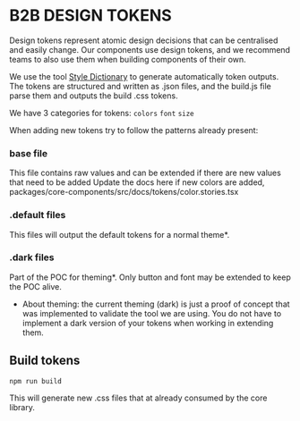 # B2B DESIGN TOKENS

Design tokens represent atomic design decisions that can be centralised and easily change. Our components use design
tokens, and we recommend teams to also use them when building components of their own.

We use the tool [Style Dictionary](https://amzn.github.io/style-dictionary/#/) to generate automatically token outputs.
The tokens are structured and written as .json files, and the build.js file parse them and outputs the build .css tokens.

We have 3 categories for tokens: `colors` `font` `size`

When adding new tokens try to follow the patterns already present:


### base file
This file contains raw values and can be extended if there are new values that need to be added
Update the docs here if new colors are added, packages/core-components/src/docs/tokens/color.stories.tsx

### .default files
This files will output the default tokens for a normal theme*.

### .dark files
Part of the POC for theming*. Only button and font may be extended to keep the POC alive.


* About theming: the current theming (dark) is just a proof of concept that was implemented to validate the tool we 
  are using. You do not have to implement a dark version of your tokens when working in extending them.

## Build tokens

```
npm run build
```

This will generate new .css files that at already consumed by the core library. 
